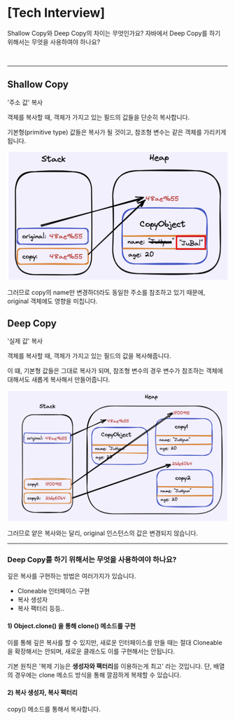 # [Tech Interview]

Shallow Copy와 Deep Copy의 차이는 무엇인가요? 자바에서 Deep Copy를 하기 위해서는 무엇을 사용하여야 하나요?

 </br>

---

## Shallow Copy

'주소 값' 복사

객체를 복사할 때, 객체가 가지고 있는 필드의 값들을 단순히 복사합니다.

기본형(primitive type) 값들은 복사가 될 것이고, 참조형 변수는 같은 객체를 가리키게 됩니다.

![shallow_copy](img/shallow_copy.png)

그러므로 copy의 name만 변경하더라도 동일한 주소를 참조하고 있기 때문에, original 객체에도 영향을 미칩니다.



## Deep Copy

'실제 값' 복사

객체를 복사할 때, 객체가 가지고 있는 필드의 값을 복사해줍니다. 

이 떄, 기본형 값들은 그대로 복사가 되며, 참조형 변수의 경우 변수가 참조하는 객체에 대해서도 새롭게 복사해서 만들어줍니다.

![deep_copy](img/deep_copy.png)

그러므로 얕은 복사와는 달리, original 인스턴스의 값은 변경되지 않습니다.


---

### Deep Copy를 하기 위해서는 무엇을 사용하여야 하나요?

깊은 복사를 구현하는 방법은 여러가지가 있습니다.

- Cloneable 인터페이스 구현
- 복사 생성자
- 복사 팩터리 등등..


#### 1) Object.clone() 을 통해 clone() 메소드를 구현

이를 통해 깊은 복사를 할 수 있지만, 새로운 인터페이스를 만들 때는 절대 Cloneable을 확장해서는 안되며, 
새로운 클래스도 이를 구현해서는 안됩니다.

기본 원칙은 '복제 기능은 **생성자와 팩터리**를 이용하는게 최고' 라는 것입니다.
단, 배열의 경우에는 clone 메소드 방식을 통해 깔끔하게 복제할 수 있습니다.


#### 2) 복사 생성자, 복사 팩터리

copy() 메소드를 통해서 복사합니다.

